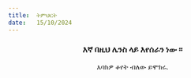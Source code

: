 ```yaml
---
title:  ትምህርት
date:   15/10/2024
---
```


### <center>እኛ በዚህ ሌንስ ላይ እየሰራን ነው ፡፡</center>
<center>እባክዎ ቆየት ብለው ይሞክሩ.</center>